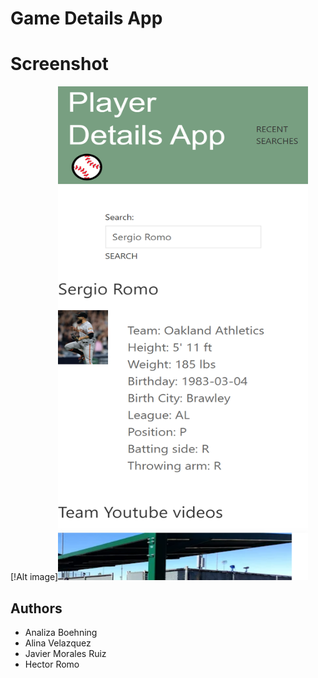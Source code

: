 # Game Details App


# Screenshot
[!Alt image]<img src="./assets/images/indexhtml-scrnshot.png" width="400" height="790">

## Authors
- Analiza Boehning
- Alina Velazquez
- Javier Morales Ruiz
- Hector Romo